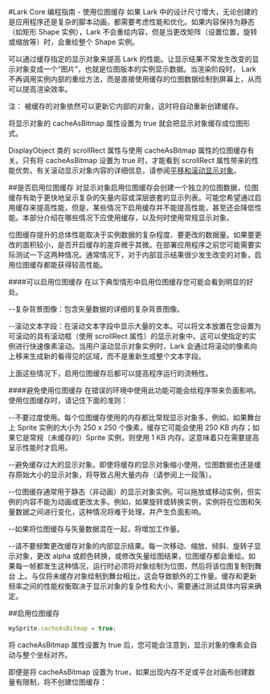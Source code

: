 #Lark Core 编程指南 - 使用位图缓存
如果 Lark 中的设计尺寸增大，无论创建的是应用程序还是复杂的脚本动画，都需要考虑性能和优化。如果内容保持为静态（如矩形 Shape 实例），Lark 不会重绘内容，但是当更改矩阵（设置位置，旋转或缩放等）时，会重绘整个 Shape 实例。

可以通过缓存指定的显示对象来提高 Lark 的性能。让显示结果不常发生改变的显示对象变成一个“图片”，也就是位图版本的实例显示数据。当渲染阶段时， Lark 不再调用实例内部的重绘方法，而是直接使用缓存的位图数据绘制到屏幕上，从而可以提高渲染效率。

注： 被缓存的对象依然可以更新它内部的对象，这时将自动重新创建缓存。

将显示对象的 cacheAsBitmap 属性设置为 true 就会把显示对象缓存成位图形式。

DisplayObject 类的 scrollRect 属性与使用 cacheAsBitmap 属性的位图缓存有关。只有将 cacheAsBitmap 设置为 true 时，才能看到 scrollRect 属性带来的性能优势。有关滚动显示对象内容的详细信息，请参阅[平移和滚动显示对象](7-2-scrollRect.md)。

##是否启用位图缓存
对显示对象启用位图缓存会创建一个独立的位图数据，位图缓存有助于更快地呈示复杂的矢量内容或深层嵌套的显示列表。可能您希望通过启用缓存来提高性能，但是，某些情况下启用缓存并不能提高性能，甚至还会降低性能。本部分介绍在哪些情况下应使用缓存，以及何时使用常规显示对象。

位图缓存提升的总体性能取决于实例数据的复杂程度、要更改的数据量。如果要更改的面积较小，是否开启缓存的差异微乎其微。在部署应用程序之前您可能需要实际测试一下这两种情况。通常情况下，对于内部显示结果很少发生改变的对象，启用位图缓存都能获得较高性能。

####可以启用位图缓存
在以下典型情形中启用位图缓存您可能会看到明显的好处。

--复杂背景图像：包含矢量数据的详细的复杂背景图像。

--滚动文本字段：在滚动文本字段中显示大量的文本。可以将文本放置在您设置为可滚动的具有滚动框（使用 scrollRect 属性）的显示对象中。这可以使指定的实例进行快速像素滚动。当用户滚动显示对象实例时，Lark 会通过将滚动的像素向上移来生成新的看得见的区域，而不是重新生成整个文本字段。

上面这些情况下，启用位图缓存后都可以提高程序运行的流畅性。

####避免使用位图缓存
在错误的环境中使用此功能可能会给程序带来负面影响。使用位图缓存时，请记住下面的准则：

--不要过度使用。每个位图缓存使用的内存都比常规显示对象多，例如，如果舞台上 Sprite 实例的大小为 250 x 250 个像素，缓存它可能会使用 250 KB 内存；如果它是常规（未缓存的）Sprite 实例，则使用 1 KB 内存。这意味着只在需要提高呈示性能时才启用。

--避免缓存过大的显示对象。即使将缓存的显示对象缩小使用，位图数据也还是缓存原始大小的显示对象，将导致占用大量内存（请参阅上一段落）。

--位图缓存通常用于静态（非动画）的显示对象实例。可以拖放或移动实例，但实例的内容不能为动画或更改太多。例如，如果旋转或转换实例，实例将在位图和矢量数据之间进行变化，这种情况将难于处理，并产生负面影响。

--如果将位图缓存与矢量数据混在一起，将增加工作量。

--请不要频繁更改缓存对象的内部显示结果。每一次移动、缩放、倾斜、旋转子显示对象，更改 alpha 或颜色转换，或修改矢量绘图结果，位图缓存都会重绘。如果每一帧都发生这种情况，运行时必须将对象绘制为位图，然后将该位图复制到舞台 上。与仅将未缓存对象绘制到舞台相比，这会导致额外的工作量。缓存和更新频率之间的性能权衡取决于显示对象的复杂性和大小，需要通过测试具体内容来确定。


##启用位图缓存
```  TypeScript
mySprite.cacheAsBitmap = true;
```
将 cacheAsBitmap 属性设置为 true 后，您可能会注意到，显示对象的像素会自动与整个坐标对齐。

即便是将 cacheAsBitmap 设置为 true，如果出现内存不足或平台对画布创建数量有限制，将不创建位图缓存：

